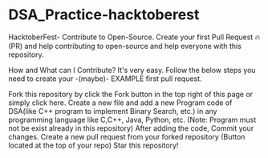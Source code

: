 # DSA_Practice-hacktoberest

HacktoberFest- Contribute to Open-Source.
Create your first Pull Request 🔥(PR) and help contributing to open-source and help everyone with this repository.


 How and What can I Contribute?
It's very easy. Follow the below steps you need to create your -(maybe)- EXAMPLE first pull request.

Fork this repository by click the Fork button in the top right of this page or simply click here.
Create a new file and add a new Program code of DSA(like C++ program to implement Binary Search, etc.) in any programming language like C,C++, Java, Python, etc. (Note: Program must not be exist already in this repository)
After adding the code, Commit your changes.
Create a new pull request from your forked repository (Button located at the top of your repo)
Star this repository!
